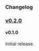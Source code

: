 ### Changelog

### [v0.2.0](https://github.com/ehsanmok/dlpackrs/compare/v0.1.0...v0.2.0)

#### v0.1.0

Initial release.

